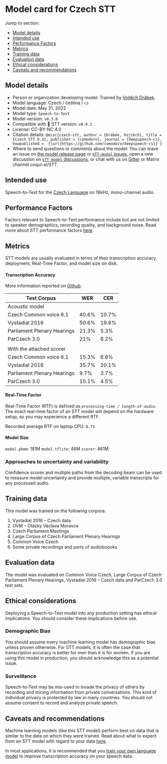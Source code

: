 # Model card for Czech STT

Jump to section:

- [Model details](#model-details)
- [Intended use](#intended-use)
- [Performance Factors](#performance-factors)
- [Metrics](#metrics)
- [Training data](#training-data)
- [Evaluation data](#evaluation-data)
- [Ethical considerations](#ethical-considerations)
- [Caveats and recommendations](#caveats-and-recommendations)

## Model details

- Person or organization developing model: Trained by [Vojtěch Drábek](https://www.draabek.cz).
- Model language: Czech / čeština / `cs`
- Model date: May 31, 2022
- Model type: `Speech-to-Text`
- Model version: `v0.3.0`
- Compatible with 🐸 STT version: `v0.9.3`
- License: CC-BY-NC 4.0
- Citation details: `@misc{czech-stt, author = {Drábek, Vojtěch}, title = {Czech STT 0.3}, publisher = {comodoro}, journal = {deepspeech-cs}, howpublished =  {\url{https://github.com/comodoro/deepspeech-cs}} }`
- Where to send questions or comments about the model: You can leave an issue on [the model release page](https://github.com/comodoro/deepspeech-cs) or [`STT-model` issues](https://github.com/coqui-ai/STT-models/issues), open a new discussion on [`STT-model` discussions](https://github.com/coqui-ai/STT-models/discussions), or chat with us on [Gitter](https://gitter.im/coqui-ai/) or Matrix channel coqui-ai/STT.

## Intended use

Speech-to-Text for the [Czech Language](https://en.wikipedia.org/wiki/Czech_language) on 16kHz, mono-channel audio.

## Performance Factors

Factors relevant to Speech-to-Text performance include but are not limited to speaker demographics, recording quality, and background noise. Read more about STT performance factors [here](https://stt.readthedocs.io/en/latest/DEPLOYMENT.html#how-will-a-model-perform-on-my-data).

## Metrics

STT models are usually evaluated in terms of their transcription accuracy, deployment, Real-Time Factor, and model size on disk.

#### Transcription Accuracy

More information reported on [Github](https://github.com/comodoro/deepspeech-cs/).

|Test Corpus|WER|CER|
|-----------|---|---|
|Acoustic model|
|Czech Common voice 6.1|40.6%|10.7%|
|Vystadial 2016|50.6%|19.6%|
|Parliament Plenary Hearings|21.3%|5.3%|
|ParCzech 3.0|21%|6.2%|
||
|With the attached scorer|
|Czech Common voice 6.1|15.3%|6.8%|
|Vystadial 2016|35.7%|20.1%|
|Parliament Plenary Hearings|9.7%|3.7%|
|ParCzech 3.0|10.1%|4.5%|

#### Real-Time Factor

Real-Time Factor (RTF) is defined as `processing-time / length-of-audio`. The exact real-time factor of an STT model will depend on the hardware setup, so you may experience a different RTF.

Recorded average RTF on laptop CPU: `0.73`

#### Model Size

`model.pbmm`: 181M
`model.tflite`: 46M
`scorer`: 461M

### Approaches to uncertainty and variability

Confidence scores and multiple paths from the decoding beam can be used to measure model uncertainty and provide multiple, variable transcripts for any processed audio.

## Training data

This model was trained on the following corpora:

1. Vystadial 2016 – Czech data
2. OVM – Otázky Václava Moravce
3. Czech Parliament Meetings
4. Large Corpus of Czech Parliament Plenary Hearings
5. Common Voice Czech
6. Some private recordings and parts of audioboooks

## Evaluation data

The model was evaluated on Common Voice Czech, Large Corpus of Czech Parliament Plenary Hearings, Vystadial 2016 – Czech data and ParCzech 3.0 test sets.

## Ethical considerations

Deploying a Speech-to-Text model into any production setting has ethical implications. You should consider these implications before use.

### Demographic Bias

You should assume every machine learning model has demographic bias unless proven otherwise. For STT models, it is often the case that transcription accuracy is better for men than it is for women. If you are using this model in production, you should acknowledge this as a potential issue.

### Surveillance

Speech-to-Text may be mis-used to invade the privacy of others by recording and mining information from private conversations. This kind of individual privacy is protected by law in many countries. You should not assume consent to record and analyze private speech.

## Caveats and recommendations

Machine learning models (like this STT model) perform best on data that is similar to the data on which they were trained. Read about what to expect from an STT model with regard to your data [here](https://stt.readthedocs.io/en/latest/DEPLOYMENT.html#how-will-a-model-perform-on-my-data). 

In most applications, it is recommended that you [train your own language model](https://stt.readthedocs.io/en/latest/LANGUAGE_MODEL.html) to improve transcription accuracy on your speech data.
